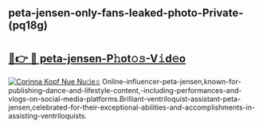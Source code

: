 ## peta-jensen-only-fans​-leaked-photo​-Private-(pq18g)


# <h2><a href="https://mediaupload.pro?title=peta-jensen&ref=git">🔗👉 🔴 peta-jensen-P𝚑ot𝚘𝚜-V𝚒d𝚎o</a></h2>

[![Corinna Kopf Nue Nu𝚍e𝚜](https://i.imgur.com/0qMVB7G.gif)](https://mediaupload.pro?title=peta-jensen&ref=git)
Online-influencer-peta-jensen,known-for-publishing-dance-and-lifestyle-content,-including-performances-and-vlogs-on-social-media-platforms.Brilliant-ventriloquist-assistant-peta-jensen,celebrated-for-their-exceptional-abilities-and-accomplishments-in-assisting-ventriloquists.  